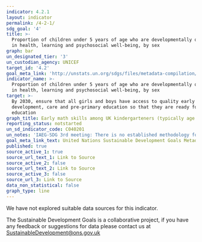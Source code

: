 ```yaml
---
indicator: 4.2.1
layout: indicator
permalink: /4-2-1/
sdg_goal: '4'
title: >-
  Proportion of children under 5 years of age who are developmentally on track
  in health, learning and psychosocial well-being, by sex
graph: bar
un_designated_tier: '3'
un_custodian_agency: UNICEF
target_id: '4.2'
goal_meta_link: 'http://unstats.un.org/sdgs/files/metadata-compilation/Metadata-Goal-4.pdf'
indicator_name: >-
  Proportion of children under 5 years of age who are developmentally on track
  in health, learning and psychosocial well-being, by sex
target: >-
  By 2030, ensure that all girls and boys have access to quality early childhood
  development, care and pre-primary education so that they are ready for primary
  education
graph_title: Early math skills among UK kindergarteners (typically age 5)
reporting_status: notstarted
un_sd_indicator_code: C040201
un_notes: 'IAEG-SDG 3rd meeting: There is no established methodology for the indicator'
goal_meta_link_text: United Nations Sustainable Development Goals Metadata (pdf 210kB)
published: true
source_active_1: true
source_url_text_1: Link to Source
source_active_2: false
source_url_text_2: Link to Source
source_active_3: false
source_url_3: Link to Source
data_non_statistical: false
graph_type: line
---
```


We have not explored suitable data sources for this indicator. 

The Sustainable Development Goals is a collaborative project, if you have any feedback or suggestions for data please contact us at <SustainableDevelopment@ons.gov.uk>
